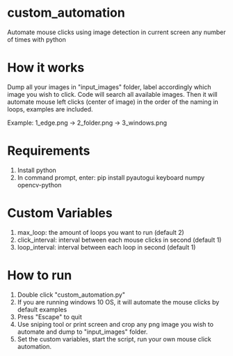 # custom_automation
Automate mouse clicks using image detection in current screen any number of times with python

# How it works
Dump all your images in "input_images" folder, label accordingly which image you wish to click. Code will search all available images.
Then it will automate mouse left clicks (center of image) in the order of the naming in loops, examples are included.

Example: 1_edge.png -> 2_folder.png -> 3_windows.png

# Requirements
1) Install python
2) In command prompt, enter:
   pip install pyautogui keyboard numpy opencv-python

# Custom Variables
1) max_loop: the amount of loops you want to run (default 2)
2) click_interval: interval between each mouse clicks in second (default 1)
3) loop_interval: interval between each loop in second  (default 1)

# How to run
1) Double click "custom_automation.py"
2) If you are running windows 10 OS, it will automate the mouse clicks by default examples
3) Press "Escape" to quit
4) Use sniping tool or print screen and crop any png image you wish to automate and dump to "input_images" folder.
5) Set the custom variables, start the script, run your own mouse click automation.
